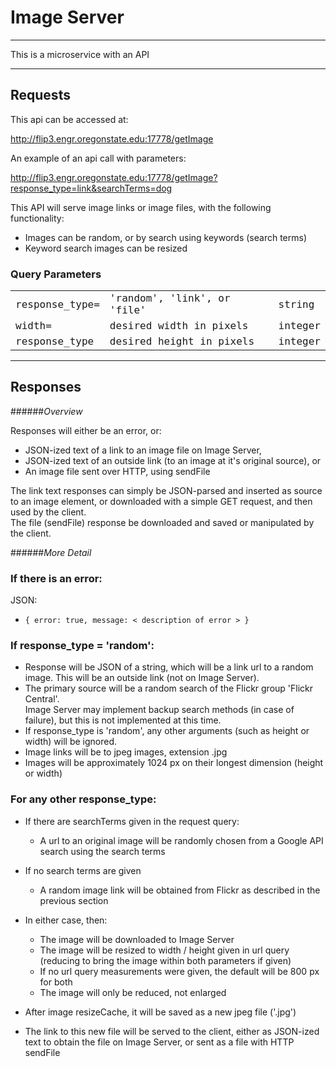 # Image Server

---

This is a microservice with an API

---

## Requests

This api can be accessed at:

http://flip3.engr.oregonstate.edu:17778/getImage

An example of an api call with parameters:

http://flip3.engr.oregonstate.edu:17778/getImage?response_type=link&searchTerms=dog

This API will serve image links or image files, with the following functionality:

- Images can be random, or by search using keywords (search terms)
- Keyword search images can be resized

### Query Parameters

<table>

<tr>
<td style="font-family: 'Andale Mono',monospace">
response_type=
</td>
<td style="font-family: 'Andale Mono',monospace">
'random', 'link', or 'file'
</td>
<td style="font-family: 'Andale Mono',monospace">
string
</td>
</tr>

<tr>
<td style="font-family: 'Andale Mono',monospace">
width=
</td>
<td style="font-family: 'Andale Mono',monospace">
desired width in pixels
</td>
<td style="font-family: 'Andale Mono',monospace">
integer
</td>
</tr>

<tr>
<td style="font-family: 'Andale Mono',monospace">
response_type
</td>
<td style="font-family: 'Andale Mono',monospace">
desired height in pixels
</td>
<td style="font-family: 'Andale Mono',monospace">
integer
</td>
</tr>

</table>

---
## Responses

######*Overview*

Responses will either be an error, or:
- JSON-ized text of a link to an image file on Image Server,
- JSON-ized text of an outside link (to an image at it's original source), or
- An image file sent over HTTP, using sendFile

The link text responses can simply be JSON-parsed and inserted as source to an image
element, or downloaded with a simple GET request, and then used by the client.  
The file (sendFile) response be downloaded and saved or manipulated by the client.

######*More Detail*

### If there is an error:

JSON:
- `{ error: true, message: < description of error > }`

### If response_type = 'random':

- Response will be JSON of a string, which will be a link url to a random image.
This will be an outside link (not on Image Server).  
- The primary source will be a random search of the Flickr group 'Flickr Central'.  
Image Server may implement backup search methods (in case of failure), but this 
is not implemented at this
time.  
- If response_type is 'random', any other arguments (such as height or width)
will be ignored.
- Image links will be to jpeg images, extension .jpg
- Images will be approximately 1024 px on their longest dimension (height or width)

### For any other response_type:

- If there are searchTerms given in the request query:
  - A url to an original image will be randomly chosen from a Google API search
using the search terms
- If no search terms are given
  - A random image link will be obtained from Flickr as described in the previous section

- In either case, then:
  - The image will be downloaded to Image Server
  - The image will be resized to width / height given in url query 
(reducing to bring the image within both parameters if given)
  - If no url query measurements were given, the default will be 800 px for both
  - The image will only be reduced, not enlarged
- After image resizeCache, it will be saved as a new jpeg file ('.jpg')
- The link to this new file will be served to the client, either as JSON-ized text
to obtain the file on Image Server, or sent as a file with HTTP sendFile





